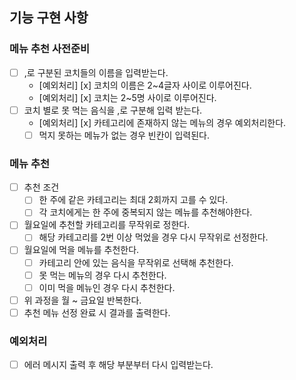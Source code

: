 ## 기능 구현 사항

### 메뉴 추천 사전준비
- [ ] ,로 구분된 코치들의 이름을 입력받는다.
  - [예외처리] [x] 코치의 이름은 2~4글자 사이로 이루어진다.
  - [예외처리] [x] 코치는 2~5명 사이로 이루어진다.
- [ ] 코치 별로 못 먹는 음식을 ,로 구분해 입력 받는다.
  - [예외처리] [x] 카테고리에 존재하지 않는 메뉴의 경우 예외처리한다.
  - [ ] 먹지 못하는 메뉴가 없는 경우 빈칸이 입력된다.

### 메뉴 추천
- [ ] 추천 조건
  - [ ] 한 주에 같은 카테고리는 최대 2회까지 고를 수 있다.
  - [ ] 각 코치에게는 한 주에 중복되지 않는 메뉴를 추천해야한다.
- [ ] 월요일에 추천할 카테고리를 무작위로 정한다.
  - [ ] 해당 카테고리를 2번 이상 먹었을 경우 다시 무작위로 선정한다.
- [ ] 월요일에 먹을 메뉴를 추천한다.
  - [ ] 카테고리 안에 있는 음식을 무작위로 선택해 추천한다.
  - [ ] 못 먹는 메뉴의 경우 다시 추천한다.
  - [ ] 이미 먹을 메뉴인 경우 다시 추천한다.
- [ ] 위 과정을 월 ~ 금요일 반복한다.
- [ ] 추천 메뉴 선정 완료 시 결과를 출력한다.

### 예외처리
- [ ] 에러 메시지 출력 후 해당 부분부터 다시 입력받는다.